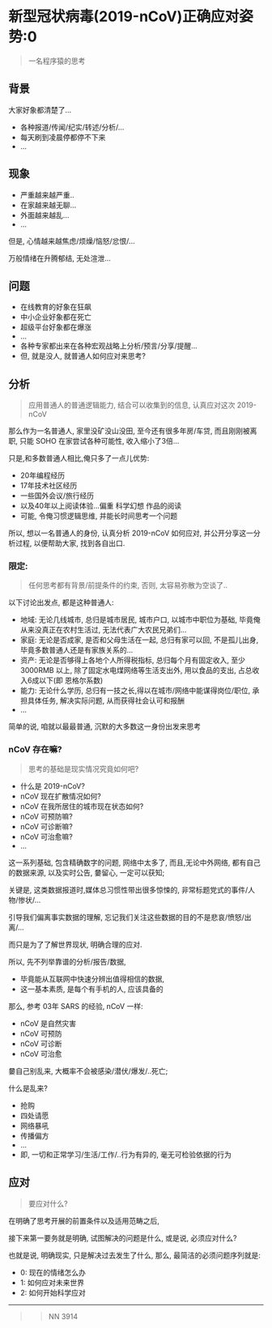 # 新型冠状病毒(2019-nCoV)正确应对姿势:0
> 一名程序猿的思考

## 背景
大家好象都清楚了...

- 各种报道/传闻/纪实/转述/分析/...
- 每天刷到凌晨停都停不下来
- ...


## 现象

- 严重越来越严重..
- 在家越来越无聊...
- 外面越来越乱...
- ...

但是, 心情越来越焦虑/烦燥/恼怒/忿恨/...

万般情绪在升腾郁结, 无处渲泄...

## 问题

- 在线教育的好象在狂飙
- 中小企业好象都在死亡
- 超级平台好象都在爆涨
- ...
- 各种专家都出来在各种宏观战略上分析/预言/分享/提醒...
- 但, 就是没人, 就普通人如何应对来思考?

## 分析
> 应用普通人的普通逻辑能力, 结合可以收集到的信息, 认真应对这次 2019-nCoV


那么作为一名普通人, 家里没矿没山没田, 至今还有很多年房/车贷, 
而且刚刚被离职, 只能 SOHO 在家尝试各种可能性, 收入缩小了3倍...

只是,和多数普通人相比,俺只多了一点儿优势:

- 20年编程经历
- 17年技术社区经历
- 一些国外会议/旅行经历
- 以及40年以上阅读体验...偏重 科学幻想 作品的阅读
- 可能, 令俺习惯逻辑思维, 并能长时间思考一个问题


所以, 想以一名普通人的身份, 认真分析 2019-nCoV 如何应对,
并公开分享这一分析过程, 以便帮助大家, 找到各自出口.


### 限定:
> 任何思考都有背景/前提条件的约束, 否则, 太容易弥散为空谈了..

以下讨论出发点, 都是这种普通人:

- 地域: 无论几线城市, 总归是城市居民, 城市户口, 以城市中职位为基础, 毕竟俺从来没真正在农村生活过, 无法代表广大农民兄弟们...
- 家庭: 无论是否成家, 是否和父母生活在一起, 总归有家可以回, 不是孤儿出身, 毕竟多数普通人还是有家族关系的...
- 资产: 无论是否够得上各地个人所得税指标, 总归每个月有固定收入, 至少3000RMB 以上, 除了固定水电煤网络等生活支出外, 用以食品的支出, 占总收入6成以下(即 恩格尔系数)
- 能力: 无论什么学历, 总归有一技之长,得以在城市/网络中能谋得岗位/职位, 承担具体任务, 解决实际问题, 从而获得社会认可和报酬
- ...


简单的说, 咱就以最最普通, 沉默的大多数这一身份出发来思考


### nCoV 存在嘛?
> 思考的基础是现实情况究竟如何吧?

- 什么是 2019-nCoV?
- nCoV 现在扩散情况如何?
- nCoV 在我所居住的城市现在状态如何?
- nCoV 可预防嘛?
- nCoV 可诊断嘛?
- nCoV 可治愈嘛?
- ...


这一系列基础, 包含精确数字的问题, 
网络中太多了, 而且,无论中外网络, 都有自己的数据来源,
以及实时公告, 嘦留心, 一定可以获知;

关键是, 这类数据报道时,媒体总习惯性带出很多惊悚的,
非常标题党式的事件/人物/惨状/...

引导我们偏离事实数据的理解, 忘记我们关注这些数据的目的不是悲哀/愤怒/出离/...

而只是为了了解世界现状, 明确合理的应对.

所以, 先不列举靠谱的分析/报告/数据, 

- 毕竟能从互联网中快速分辨出值得相信的数据,
- 这一基本素质, 是每个有手机的人, 应该具备的

那么, 参考 03年 SARS 的经验, nCoV 一样:

- nCoV 是自然灾害
- nCoV 可预防
- nCoV 可诊断
- nCoV 可治愈


嘦自己别乱来, 大概率不会被感染/潜伏/爆发/..死亡;

什么是乱来?

- 抢购
- 四处请愿
- 网络暴吼
- 传播偏方
- ...
- 即, 一切和正常学习/生活/工作/..行为有异的, 毫无可检验依据的行为



## 应对
> 要应对什么?

在明确了思考开展的前置条件以及适用范畴之后, 

接下来第一要务就是明确, 试图解决的问题是什么, 或是说, 必须应对什么?

也就是说, 明确现实, 只是解决过去发生了什么, 
那么, 最简洁的必须问题序列就是:

- 0: 现在的情绪怎么办
- 1: 如何应对未来世界
- 2: 如何开始科学应对


------------

>> NN 3914


